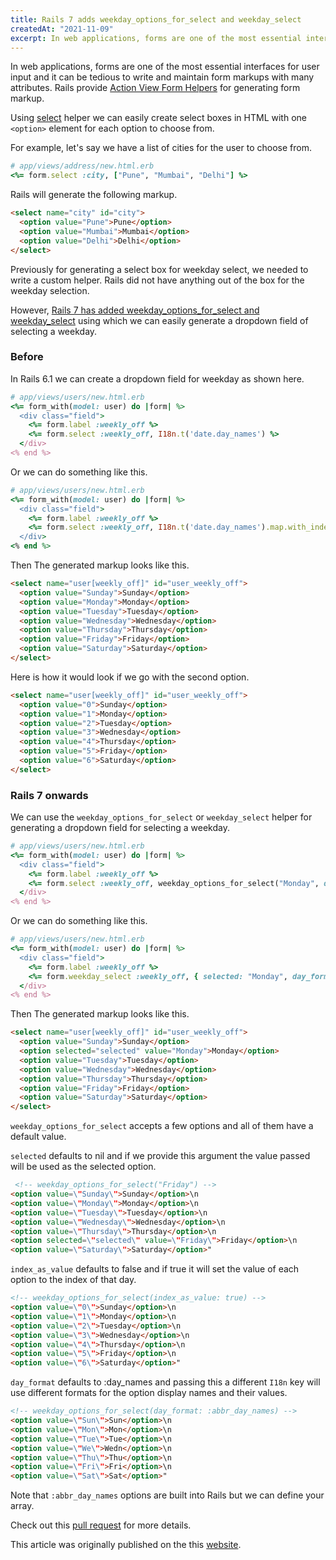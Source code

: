 ```yaml
---
title: Rails 7 adds weekday_options_for_select and weekday_select
createdAt: "2021-11-09"
excerpt: In web applications, forms are one of the most essential interfaces for user input and it can be tedious to write...
---
```


In web applications, forms are one of the most essential interfaces for user
input and it can be tedious to write and maintain form markups with many
attributes. Rails provide
[Action View Form Helpers](https://guides.rubyonrails.org/form_helpers.html) for
generating form markup.

Using
[select](https://guides.rubyonrails.org/form_helpers.html#making-select-boxes-with-ease)
helper we can easily create select boxes in HTML with one `<option>` element for
each option to choose from.

For example, let's say we have a list of cities for the user to choose from.

```ruby
# app/views/address/new.html.erb
<%= form.select :city, ["Pune", "Mumbai", "Delhi"] %>
```

Rails will generate the following markup.

```html
<select name="city" id="city">
  <option value="Pune">Pune</option>
  <option value="Mumbai">Mumbai</option>
  <option value="Delhi">Delhi</option>
</select>
```

Previously for generating a select box for weekday select, we needed to write a
custom helper. Rails did not have anything out of the box for the weekday
selection.

However,
[Rails 7 has added weekday_options_for_select and weekday_select](https://github.com/rails/rails/pull/42979)
using which we can easily generate a dropdown field of selecting a weekday.

### Before

In Rails 6.1 we can create a dropdown field for weekday as shown here.

```ruby
# app/views/users/new.html.erb
<%= form_with(model: user) do |form| %>
  <div class="field">
    <%= form.label :weekly_off %>
    <%= form.select :weekly_off, I18n.t('date.day_names') %>
  </div>
<% end %>
```

Or we can do something like this.

```ruby
# app/views/users/new.html.erb
<%= form_with(model: user) do |form| %>
  <div class="field">
    <%= form.label :weekly_off %>
    <%= form.select :weekly_off, I18n.t('date.day_names').map.with_index.to_h %>
  </div>
<% end %>
```

Then The generated markup looks like this.

```html
<select name="user[weekly_off]" id="user_weekly_off">
  <option value="Sunday">Sunday</option>
  <option value="Monday">Monday</option>
  <option value="Tuesday">Tuesday</option>
  <option value="Wednesday">Wednesday</option>
  <option value="Thursday">Thursday</option>
  <option value="Friday">Friday</option>
  <option value="Saturday">Saturday</option>
</select>
```

Here is how it would look if we go with the second option.

```html
<select name="user[weekly_off]" id="user_weekly_off">
  <option value="0">Sunday</option>
  <option value="1">Monday</option>
  <option value="2">Tuesday</option>
  <option value="3">Wednesday</option>
  <option value="4">Thursday</option>
  <option value="5">Friday</option>
  <option value="6">Saturday</option>
</select>
```

### Rails 7 onwards

We can use the `weekday_options_for_select` or `weekday_select` helper for
generating a dropdown field for selecting a weekday.

```ruby
# app/views/users/new.html.erb
<%= form_with(model: user) do |form| %>
  <div class="field">
    <%= form.label :weekly_off %>
    <%= form.select :weekly_off, weekday_options_for_select("Monday", day_format: :abbr_day_names) %>
  </div>
<% end %>
```

Or we can do something like this.

```ruby
# app/views/users/new.html.erb
<%= form_with(model: user) do |form| %>
  <div class="field">
    <%= form.label :weekly_off %>
    <%= form.weekday_select :weekly_off, { selected: "Monday", day_format: :abbr_day_names } %>
  </div>
<% end %>
```

Then The generated markup looks like this.

```html
<select name="user[weekly_off]" id="user_weekly_off">
  <option value="Sunday">Sunday</option>
  <option selected="selected" value="Monday">Monday</option>
  <option value="Tuesday">Tuesday</option>
  <option value="Wednesday">Wednesday</option>
  <option value="Thursday">Thursday</option>
  <option value="Friday">Friday</option>
  <option value="Saturday">Saturday</option>
</select>
```

`weekday_options_for_select` accepts a few options and all of them have a
default value.

`selected` defaults to nil and if we provide this argument the value passed will
be used as the selected option.

```html
 <!-- weekday_options_for_select("Friday") -->
<option value=\"Sunday\">Sunday</option>\n
<option value=\"Monday\">Monday</option>\n
<option value=\"Tuesday\">Tuesday</option>\n
<option value=\"Wednesday\">Wednesday</option>\n
<option value=\"Thursday\">Thursday</option>\n
<option selected=\"selected\" value=\"Friday\">Friday</option>\n
<option value=\"Saturday\">Saturday</option>"
```

`index_as_value` defaults to false and if true it will set the value of each
option to the index of that day.

```html
<!-- weekday_options_for_select(index_as_value: true) -->
<option value=\"0\">Sunday</option>\n
<option value=\"1\">Monday</option>\n
<option value=\"2\">Tuesday</option>\n
<option value=\"3\">Wednesday</option>\n
<option value=\"4\">Thursday</option>\n
<option value=\"5\">Friday</option>\n
<option value=\"6\">Saturday</option>"
```

`day_format` defaults to :day_names and passing this a different `I18n` key will
use different formats for the option display names and their values.

```html
<!-- weekday_options_for_select(day_format: :abbr_day_names) -->
<option value=\"Sun\">Sun</option>\n
<option value=\"Mon\">Mon</option>\n
<option value=\"Tue\">Tue</option>\n
<option value=\"We\">Wedn</option>\n
<option value=\"Thu\">Thu</option>\n
<option value=\"Fri\">Fri</option>\n
<option value=\"Sat\">Sat</option>"
```

Note that `:abbr_day_names` options are built into Rails but we can define your
array.

Check out this [pull request](https://github.com/rails/rails/pull/42979) for
more details.

This article was originally published on the this [website](https://www.bigbinary.com/blog/rails-7-adds-weekday_options_for_select-and-weekday_select).